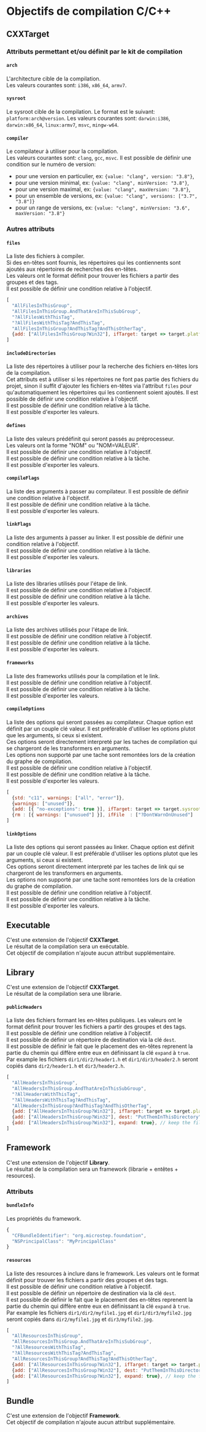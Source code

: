 # Objectifs de compilation C/C++

## CXXTarget


### Attributs permettant et/ou définit par le kit de compilation

#### `arch`

L'architecture cible de la compilation.  
Les valeurs courantes sont: `i386`, `x86_64`, `armv7`.

#### `sysroot`

Le sysroot cible de la compilation.
Le format est le suivant: `platform:arch@version`.
Les valeurs courantes sont: `darwin:i386`, `darwin:x86_64`, `linux:armv7`, `msvc`, `mingw-w64`.

#### `compiler`

Le compilateur à utiliser pour la compilation.  
Les valeurs courantes sont: `clang`, `gcc`, `msvc`.
Il est possible de définir une condition sur le numéro de version: 
 - pour une version en particulier, ex: `{value: "clang", version: "3.8"}`,
 - pour une version minimal, ex: `{value: "clang", minVersion: "3.8"}`,
 - pour une version maximal, ex: `{value: "clang", maxVersion: "3.8"}`,
 - pour un ensemble de versions, ex: `{value: "clang", versions: ["3.7", "3.8"]}`
 - pour un range de versions, ex: `{value: "clang", minVersion: "3.6", maxVersion: "3.8"}`

### Autres attributs

#### `files`

La liste des fichiers à compiler.  
Si des en-têtes sont fournis, les répertoires qui les contiennents sont ajoutés aux répertoires de recherches des en-têtes.  
Les valeurs ont le format définit pour trouver les fichiers a partir des groupes et des tags.  
Il est possible de définir une condition relative à l'objectif.

```js
[
  "AllFilesInThisGroup",
  "AllFilesInThisGroup.AndThatAreInThisSubGroup",
  "?AllFilesWithThisTag",
  "?AllFilesWithThisTag?AndThisTag",
  "AllFilesInThisGroup?AndThisTag?AndThisOtherTag",
  {add: ["AllFilesInThisGroup?Win32"], ifTarget: target => target.platform === "win32"},
]
```

#### `includeDirectories`

La liste des répertoires à utiliser pour la recherche des fichiers en-têtes lors de la compilation.  
Cet attributs est à utiliser si les répertoires ne font pas partie des fichiers du projet, sinon il suffit d'ajouter les fichiers en-têtes via l'attribut `files` pour qu'automatiquement les répertoires qui les contiennent soient ajoutés.
Il est possible de définir une condition relative à l'objectif.  
Il est possible de définir une condition relative à la tâche.  
Il est possible d'exporter les valeurs.

#### `defines`

La liste des valeurs prédéfinit qui seront passés au préprocesseur.  
Les valeurs ont la forme "NOM" ou "NOM=VALEUR".  
Il est possible de définir une condition relative à l'objectif.  
Il est possible de définir une condition relative à la tâche.  
Il est possible d'exporter les valeurs.

#### `compileFlags`

La liste des arguments à passer au compilateur.
Il est possible de définir une condition relative à l'objectif.  
Il est possible de définir une condition relative à la tâche.  
Il est possible d'exporter les valeurs.

#### `linkFlags`

La liste des arguments à passer au linker.
Il est possible de définir une condition relative à l'objectif.  
Il est possible de définir une condition relative à la tâche.  
Il est possible d'exporter les valeurs.

#### `libraries`

La liste des libraries utilisés pour l'étape de link.  
Il est possible de définir une condition relative à l'objectif.  
Il est possible de définir une condition relative à la tâche.  
Il est possible d'exporter les valeurs.

#### `archives`

La liste des archives utilisés pour l'étape de link.  
Il est possible de définir une condition relative à l'objectif.  
Il est possible de définir une condition relative à la tâche.  
Il est possible d'exporter les valeurs.

#### `frameworks`

La liste des frameworks utilisés pour la compilation et le link.  
Il est possible de définir une condition relative à l'objectif.  
Il est possible de définir une condition relative à la tâche.  
Il est possible d'exporter les valeurs.

#### `compileOptions`

La liste des options qui seront passées au compilateur. 
Chaque option est définit par un couple clé valeur.
Il est préférable d'utiliser les options plutot que les arguments, si ceux si existent.   
Ces options seront directement interpreté par les taches de compilation qui se chargeront de les transformers en arguments.  
Les options non supporté par une tache sont remontées lors de la création du graphe de compilation.  
Il est possible de définir une condition relative à l'objectif.  
Il est possible de définir une condition relative à la tâche.  
Il est possible d'exporter les valeurs.

```js
[
  {std: "c11", warnings: ["all", "error"]},
  {warnings: ["unused"]},
  {add: [{ "no-exceptions": true }], ifTarget: target => target.sysroot === "msvc"},
  {rm : [{ warnings: ["unusued"] }], ifFile  : ["?DontWarnOnUnused"]              },
]
```

#### `linkOptions`

La liste des options qui seront passées au linker.
Chaque option est définit par un couple clé valeur.
Il est préférable d'utiliser les options plutot que les arguments, si ceux si existent.   
Ces options seront directement interpreté par les taches de link qui se chargeront de les transformers en arguments.  
Les options non supporté par une tache sont remontées lors de la création du graphe de compilation.  
Il est possible de définir une condition relative à l'objectif.  
Il est possible de définir une condition relative à la tâche.  
Il est possible d'exporter les valeurs.


## Executable

C'est une extension de l'objectif **CXXTarget**.  
Le résultat de la compilation sera un exécutable.  
Cet objectif de compilation n'ajoute aucun attribut supplémentaire.

## Library

C'est une extension de l'objectif **CXXTarget**.  
Le résultat de la compilation sera une librarie.  

#### `publicHeaders`

La liste des fichiers formant les en-têtes publiques.
Les valeurs ont le format définit pour trouver les fichiers a partir des groupes et des tags.  
Il est possible de définir une condition relative à l'objectif.  
Il est possible de définir un répertoire de destination via la clé `dest`.  
Il est possible de définir le fait que le placement des en-têtes reprenent la partie du chemin qui diffère entre eux en définissant la clé `expand` à `true`. Par example les fichiers `dir1/dir2/header1.h` et `dir1/dir3/header2.h` seront copiés dans `dir2/header1.h` et `dir3/header2.h`.

```js
[
  "AllHeadersInThisGroup",
  "AllHeadersInThisGroup.AndThatAreInThisSubGroup",
  "?AllHeadersWithThisTag",
  "?AllHeadersWithThisTag?AndThisTag",
  "AllHeadersInThisGroup?AndThisTag?AndThisOtherTag",
  {add: ["AllHeadersInThisGroup?Win32"], ifTarget: target => target.platform === "win32"},
  {add: ["AllHeadersInThisGroup?Win32"], dest: "PutThemInThisDirectory"},
  {add: ["AllHeadersInThisGroup?Win32"], expand: true}, // keep the filesystem structure
]
```


## Framework

C'est une extension de l'objectif **Library**.  
Le résultat de la compilation sera un framework (librarie + entêtes + resources).

### Attributs

#### `bundleInfo`

Les propriétés du framework.

```js
{
  "CFBundleIdentifier": "org.microstep.foundation",
  "NSPrincipalClass": "MyPrincipalClass"
}
```

#### `resources`

La liste des resources à inclure dans le framework.
Les valeurs ont le format définit pour trouver les fichiers a partir des groupes et des tags.  
Il est possible de définir une condition relative à l'objectif.  
Il est possible de définir un répertoire de destination via la clé `dest`.  
Il est possible de définir le fait que le placement des en-têtes reprenent la partie du chemin qui diffère entre eux en définissant la clé `expand` à `true`. Par example les fichiers `dir1/dir2/myfile1.jpg` et `dir1/dir3/myfile2.jpg` seront copiés dans `dir2/myfile1.jpg` et `dir3/myfile2.jpg`.

```js
[
  "AllResourcesInThisGroup",
  "AllResourcesInThisGroup.AndThatAreInThisSubGroup",
  "?AllResourcesWithThisTag",
  "?AllResourcesWithThisTag?AndThisTag",
  "AllResourcesInThisGroup?AndThisTag?AndThisOtherTag",
  {add: ["AllResourcesInThisGroup?Win32"], ifTarget: target => target.platform === "win32"},
  {add: ["AllResourcesInThisGroup?Win32"], dest: "PutThemInThisDirectory"},
  {add: ["AllResourcesInThisGroup?Win32"], expand: true}, // keep the filesystem structure
]
```

## Bundle

C'est une extension de l'objectif **Framework**.  
Cet objectif de compilation n'ajoute aucun attribut supplémentaire.


